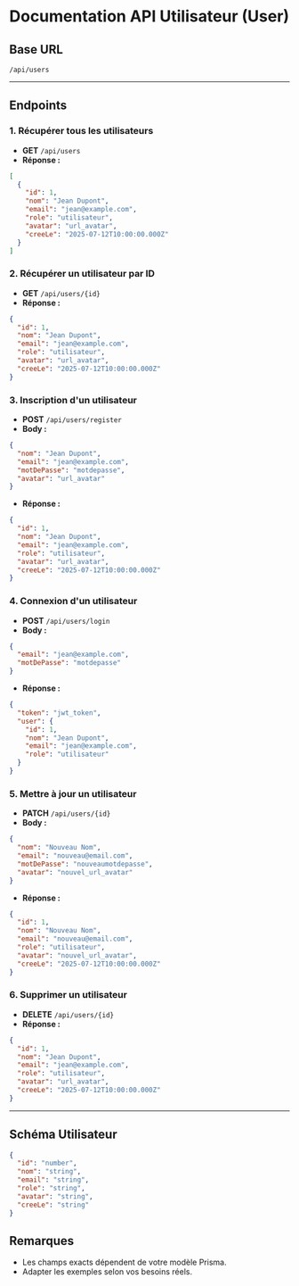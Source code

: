 # Documentation API Utilisateur (User)

## Base URL
`/api/users`

---

## Endpoints

### 1. Récupérer tous les utilisateurs
- **GET** `/api/users`
- **Réponse :**
```json
[
  {
    "id": 1,
    "nom": "Jean Dupont",
    "email": "jean@example.com",
    "role": "utilisateur",
    "avatar": "url_avatar",
    "creeLe": "2025-07-12T10:00:00.000Z"
  }
]
```

### 2. Récupérer un utilisateur par ID
- **GET** `/api/users/{id}`
- **Réponse :**
```json
{
  "id": 1,
  "nom": "Jean Dupont",
  "email": "jean@example.com",
  "role": "utilisateur",
  "avatar": "url_avatar",
  "creeLe": "2025-07-12T10:00:00.000Z"
}
```

### 3. Inscription d'un utilisateur
- **POST** `/api/users/register`
- **Body :**
```json
{
  "nom": "Jean Dupont",
  "email": "jean@example.com",
  "motDePasse": "motdepasse",
  "avatar": "url_avatar"
}
```
- **Réponse :**
```json
{
  "id": 1,
  "nom": "Jean Dupont",
  "email": "jean@example.com",
  "role": "utilisateur",
  "avatar": "url_avatar",
  "creeLe": "2025-07-12T10:00:00.000Z"
}
```

### 4. Connexion d'un utilisateur
- **POST** `/api/users/login`
- **Body :**
```json
{
  "email": "jean@example.com",
  "motDePasse": "motdepasse"
}
```
- **Réponse :**
```json
{
  "token": "jwt_token",
  "user": {
    "id": 1,
    "nom": "Jean Dupont",
    "email": "jean@example.com",
    "role": "utilisateur"
  }
}
```

### 5. Mettre à jour un utilisateur
- **PATCH** `/api/users/{id}`
- **Body :**
```json
{
  "nom": "Nouveau Nom",
  "email": "nouveau@email.com",
  "motDePasse": "nouveaumotdepasse",
  "avatar": "nouvel_url_avatar"
}
```
- **Réponse :**
```json
{
  "id": 1,
  "nom": "Nouveau Nom",
  "email": "nouveau@email.com",
  "role": "utilisateur",
  "avatar": "nouvel_url_avatar",
  "creeLe": "2025-07-12T10:00:00.000Z"
}
```

### 6. Supprimer un utilisateur
- **DELETE** `/api/users/{id}`
- **Réponse :**
```json
{
  "id": 1,
  "nom": "Jean Dupont",
  "email": "jean@example.com",
  "role": "utilisateur",
  "avatar": "url_avatar",
  "creeLe": "2025-07-12T10:00:00.000Z"
}
```

---

## Schéma Utilisateur
```json
{
  "id": "number",
  "nom": "string",
  "email": "string",
  "role": "string",
  "avatar": "string",
  "creeLe": "string"
}
```

## Remarques
- Les champs exacts dépendent de votre modèle Prisma.
- Adapter les exemples selon vos besoins réels.
